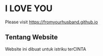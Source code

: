 # I LOVE YOU

Please visit <https://fromyourhusband.github.io>

## Tentang Website

Website ini dibuat untuk istriku terCINTA
